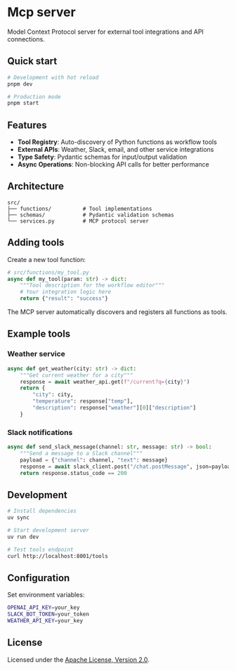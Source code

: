 # Mcp server

Model Context Protocol server for external tool integrations and API connections.

## Quick start

```bash
# Development with hot reload
pnpm dev

# Production mode
pnpm start
```

## Features

- **Tool Registry**: Auto-discovery of Python functions as workflow tools
- **External APIs**: Weather, Slack, email, and other service integrations
- **Type Safety**: Pydantic schemas for input/output validation
- **Async Operations**: Non-blocking API calls for better performance

## Architecture

```
src/
├── functions/          # Tool implementations  
├── schemas/            # Pydantic validation schemas
└── services.py         # MCP protocol server
```

## Adding tools

Create a new tool function:

```python
# src/functions/my_tool.py
async def my_tool(param: str) -> dict:
    """Tool description for the workflow editor"""
    # Your integration logic here
    return {"result": "success"}
```

The MCP server automatically discovers and registers all functions as tools.

## Example tools

### Weather service
```python
async def get_weather(city: str) -> dict:
    """Get current weather for a city"""
    response = await weather_api.get(f"/current?q={city}")
    return {
        "city": city,
        "temperature": response["temp"],
        "description": response["weather"][0]["description"]
    }
```

### Slack notifications
```python
async def send_slack_message(channel: str, message: str) -> bool:
    """Send a message to a Slack channel"""
    payload = {"channel": channel, "text": message}
    response = await slack_client.post("/chat.postMessage", json=payload)
    return response.status_code == 200
```

## Development

```bash
# Install dependencies
uv sync

# Start development server
uv run dev

# Test tools endpoint
curl http://localhost:8001/tools
```

## Configuration

Set environment variables:
```bash
OPENAI_API_KEY=your_key
SLACK_BOT_TOKEN=your_token
WEATHER_API_KEY=your_key
```

## License

Licensed under the [Apache License, Version 2.0](../../LICENSE).
